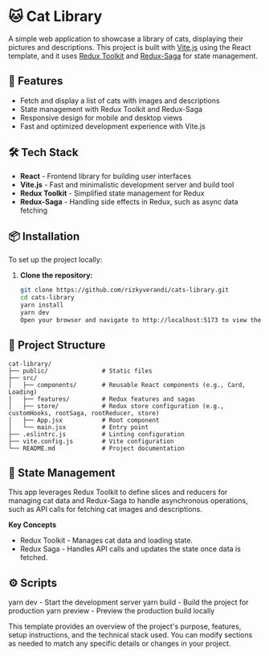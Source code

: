 # 🐱 Cat Library

A simple web application to showcase a library of cats, displaying their pictures and descriptions. This project is built with [Vite.js](https://vitejs.dev/) using the React template, and it uses [Redux Toolkit](https://redux-toolkit.js.org/) and [Redux-Saga](https://redux-saga.js.org/) for state management.

## 🚀 Features

- Fetch and display a list of cats with images and descriptions
- State management with Redux Toolkit and Redux-Saga
- Responsive design for mobile and desktop views
- Fast and optimized development experience with Vite.js

## 🛠️ Tech Stack

- **React** - Frontend library for building user interfaces
- **Vite.js** - Fast and minimalistic development server and build tool
- **Redux Toolkit** - Simplified state management for Redux
- **Redux-Saga** - Handling side effects in Redux, such as async data fetching

## 📦 Installation

To set up the project locally:

1. **Clone the repository:**
   ```bash
   git clone https://github.com/rizkyverandi/cats-library.git
   cd cats-library
   yarn install
   yarn dev
   Open your browser and navigate to http://localhost:5173 to view the app.
   ```
## 📄 Project Structure
```plaintext
cat-library/
├── public/               # Static files
├── src/
│   ├── components/       # Reusable React components (e.g., Card, Loading)
│   ├── features/         # Redux features and sagas
│   ├── store/            # Redux store configuration (e.g., customHooks, rootSaga, rootReducer, store)
│   ├── App.jsx           # Root component
│   └── main.jsx          # Entry point
├── .eslintrc.js          # Linting configuration
├── vite.config.js        # Vite configuration
└── README.md             # Project documentation
```

## 🔄 State Management

This app leverages Redux Toolkit to define slices and reducers for managing cat data and Redux-Saga to handle asynchronous operations, such as API calls for fetching cat images and descriptions.

**Key Concepts**
- Redux Toolkit - Manages cat data and loading state.
- Redux Saga - Handles API calls and updates the state once data is fetched.

## ⚙️ Scripts
yarn dev - Start the development server
yarn build - Build the project for production
yarn preview - Preview the production build locally

This template provides an overview of the project's purpose, features, setup instructions, and the technical stack used. You can modify sections as needed to match any specific details or changes in your project.
   
